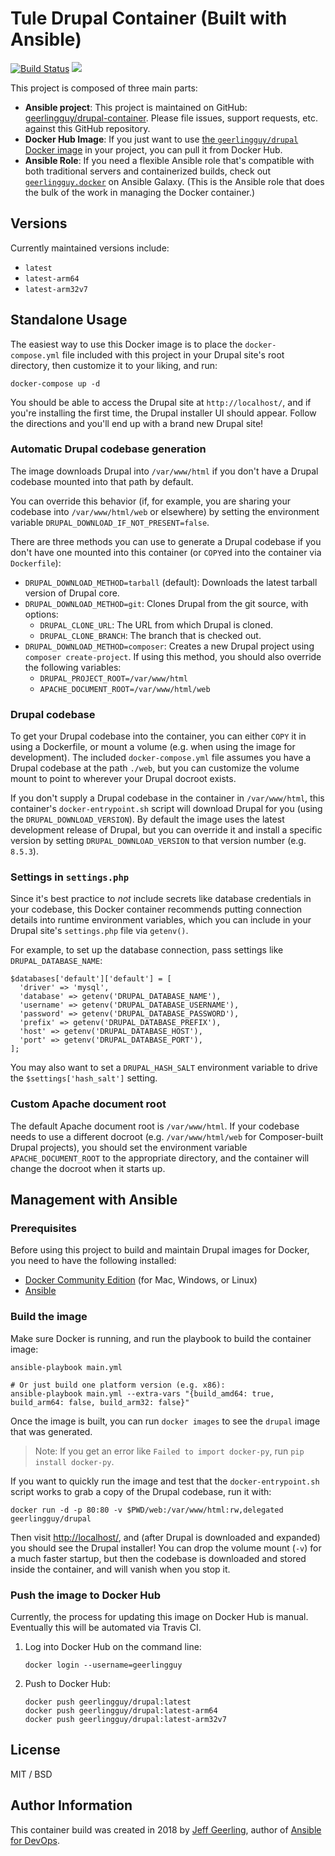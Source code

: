 # Tule Drupal Container (Built with Ansible)

[![Build Status](https://travis-ci.org/geerlingguy/drupal-container.svg?branch=master)](https://travis-ci.org/geerlingguy/drupal-container) [![](https://images.microbadger.com/badges/image/geerlingguy/drupal.svg)](https://microbadger.com/images/geerlingguy/drupal "Get your own image badge on microbadger.com")

This project is composed of three main parts:

  - **Ansible project**: This project is maintained on GitHub: [geerlingguy/drupal-container](https://github.com/geerlingguy/drupal-container). Please file issues, support requests, etc. against this GitHub repository.
  - **Docker Hub Image**: If you just want to use [the `geerlingguy/drupal` Docker image](https://hub.docker.com/r/geerlingguy/drupal/) in your project, you can pull it from Docker Hub.
  - **Ansible Role**: If you need a flexible Ansible role that's compatible with both traditional servers and containerized builds, check out [`geerlingguy.docker`](https://galaxy.ansible.com/geerlingguy/docker/) on Ansible Galaxy. (This is the Ansible role that does the bulk of the work in managing the Docker container.)

## Versions

Currently maintained versions include:

  - `latest`
  - `latest-arm64`
  - `latest-arm32v7`

## Standalone Usage

The easiest way to use this Docker image is to place the `docker-compose.yml` file included with this project in your Drupal site's root directory, then customize it to your liking, and run:

    docker-compose up -d

You should be able to access the Drupal site at `http://localhost/`, and if you're installing the first time, the Drupal installer UI should appear. Follow the directions and you'll end up with a brand new Drupal site!

### Automatic Drupal codebase generation

The image downloads Drupal into `/var/www/html` if you don't have a Drupal codebase mounted into that path by default.

You can override this behavior (if, for example, you are sharing your codebase into `/var/www/html/web` or elsewhere) by setting the environment variable `DRUPAL_DOWNLOAD_IF_NOT_PRESENT=false`.

There are three methods you can use to generate a Drupal codebase if you don't have one mounted into this container (or `COPY`ed into the container via `Dockerfile`):

  - `DRUPAL_DOWNLOAD_METHOD=tarball` (default): Downloads the latest tarball version of Drupal core.
  - `DRUPAL_DOWNLOAD_METHOD=git`: Clones Drupal from the git source, with options:
    - `DRUPAL_CLONE_URL`: The URL from which Drupal is cloned.
    - `DRUPAL_CLONE_BRANCH`: The branch that is checked out.
  - `DRUPAL_DOWNLOAD_METHOD=composer`: Creates a new Drupal project using `composer create-project`. If using this method, you should also override the following variables:
    - `DRUPAL_PROJECT_ROOT=/var/www/html`
    - `APACHE_DOCUMENT_ROOT=/var/www/html/web`

### Drupal codebase

To get your Drupal codebase into the container, you can either `COPY` it in using a Dockerfile, or mount a volume (e.g. when using the image for development). The included `docker-compose.yml` file assumes you have a Drupal codebase at the path `./web`, but you can customize the volume mount to point to wherever your Drupal docroot exists.

If you don't supply a Drupal codebase in the container in `/var/www/html`, this container's `docker-entrypoint.sh` script will download Drupal for you (using the `DRUPAL_DOWNLOAD_VERSION`). By default the image uses the latest development release of Drupal, but you can override it and install a specific version by setting `DRUPAL_DOWNLOAD_VERSION` to that version number (e.g. `8.5.3`).

### Settings in `settings.php`

Since it's best practice to _not_ include secrets like database credentials in your codebase, this Docker container recommends putting connection details into runtime environment variables, which you can include in your Drupal site's `settings.php` file via `getenv()`.

For example, to set up the database connection, pass settings like `DRUPAL_DATABASE_NAME`:

    $databases['default']['default'] = [
      'driver' => 'mysql',
      'database' => getenv('DRUPAL_DATABASE_NAME'),
      'username' => getenv('DRUPAL_DATABASE_USERNAME'),
      'password' => getenv('DRUPAL_DATABASE_PASSWORD'),
      'prefix' => getenv('DRUPAL_DATABASE_PREFIX'),
      'host' => getenv('DRUPAL_DATABASE_HOST'),
      'port' => getenv('DRUPAL_DATABASE_PORT'),
    ];

You may also want to set a `DRUPAL_HASH_SALT` environment variable to drive the `$settings['hash_salt']` setting.

### Custom Apache document root

The default Apache document root is `/var/www/html`. If your codebase needs to use a different docroot (e.g. `/var/www/html/web` for Composer-built Drupal projects), you should set the environment variable `APACHE_DOCUMENT_ROOT` to the appropriate directory, and the container will change the docroot when it starts up.

## Management with Ansible

### Prerequisites

Before using this project to build and maintain Drupal images for Docker, you need to have the following installed:

  - [Docker Community Edition](https://docs.docker.com/engine/installation/) (for Mac, Windows, or Linux)
  - [Ansible](http://docs.ansible.com/ansible/latest/installation_guide/intro_installation.html)

### Build the image

Make sure Docker is running, and run the playbook to build the container image:

    ansible-playbook main.yml

    # Or just build one platform version (e.g. x86):
    ansible-playbook main.yml --extra-vars "{build_amd64: true, build_arm64: false, build_arm32: false}"

Once the image is built, you can run `docker images` to see the `drupal` image that was generated.

> Note: If you get an error like `Failed to import docker-py`, run `pip install docker-py`.

If you want to quickly run the image and test that the `docker-entrypoint.sh` script works to grab a copy of the Drupal codebase, run it with:

    docker run -d -p 80:80 -v $PWD/web:/var/www/html:rw,delegated geerlingguy/drupal

Then visit [http://localhost/](http://localhost/), and (after Drupal is downloaded and expanded) you should see the Drupal installer! You can drop the volume mount (`-v`) for a much faster startup, but then the codebase is downloaded and stored inside the container, and will vanish when you stop it.

### Push the image to Docker Hub

Currently, the process for updating this image on Docker Hub is manual. Eventually this will be automated via Travis CI.

  1. Log into Docker Hub on the command line:

         docker login --username=geerlingguy

  1. Push to Docker Hub:

         docker push geerlingguy/drupal:latest
         docker push geerlingguy/drupal:latest-arm64
         docker push geerlingguy/drupal:latest-arm32v7

## License

MIT / BSD

## Author Information

This container build was created in 2018 by [Jeff Geerling](https://www.jeffgeerling.com/), author of [Ansible for DevOps](https://www.ansiblefordevops.com/).
